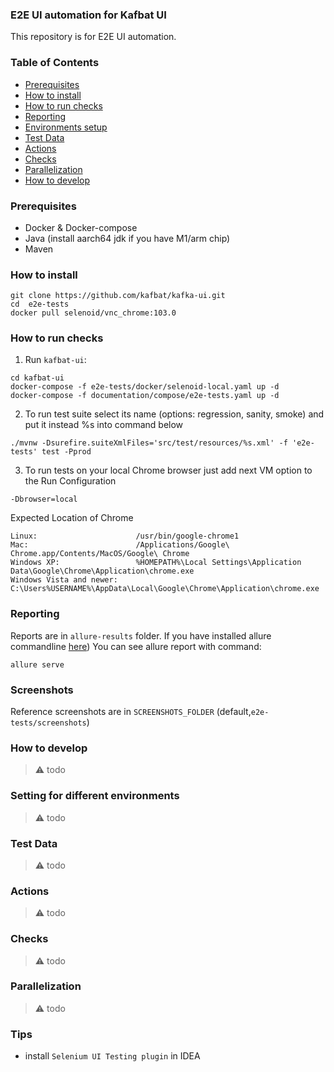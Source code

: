 ### E2E UI automation for Kafbat UI

This repository is for E2E UI automation.

### Table of Contents

- [Prerequisites](#prerequisites)
- [How to install](#how-to-install)
- [How to run checks](#how-to-run-checks)
- [Reporting](#reporting)
- [Environments setup](#environments-setup)
- [Test Data](#test-data)
- [Actions](#actions)
- [Checks](#checks)
- [Parallelization](#parallelization)
- [How to develop](#how-to-develop)

### Prerequisites

- Docker & Docker-compose
- Java (install aarch64 jdk if you have M1/arm chip)
- Maven

### How to install

```
git clone https://github.com/kafbat/kafka-ui.git
cd  e2e-tests
docker pull selenoid/vnc_chrome:103.0 
```

### How to run checks

1. Run `kafbat-ui`:

```
cd kafbat-ui
docker-compose -f e2e-tests/docker/selenoid-local.yaml up -d
docker-compose -f documentation/compose/e2e-tests.yaml up -d
```

2. To run test suite select its name (options: regression, sanity, smoke) and put it instead %s into command below

```
./mvnw -Dsurefire.suiteXmlFiles='src/test/resources/%s.xml' -f 'e2e-tests' test -Pprod
```

3. To run tests on your local Chrome browser just add next VM option to the Run Configuration

```
-Dbrowser=local
```

Expected Location of Chrome
```
Linux:	                    /usr/bin/google-chrome1
Mac:	                    /Applications/Google\ Chrome.app/Contents/MacOS/Google\ Chrome
Windows XP:                 %HOMEPATH%\Local Settings\Application Data\Google\Chrome\Application\chrome.exe
Windows Vista and newer:    C:\Users%USERNAME%\AppData\Local\Google\Chrome\Application\chrome.exe
```

### Reporting

Reports are in `allure-results` folder.
If you have installed allure commandline [here](https://www.npmjs.com/package/allure-commandline))
You can see allure report with command:

```
allure serve
```

### Screenshots

Reference screenshots are in `SCREENSHOTS_FOLDER`  (default,`e2e-tests/screenshots`)

### How to develop

> ⚠️ todo

### Setting for different environments

> ⚠️ todo

### Test Data

> ⚠️ todo

### Actions

> ⚠️ todo

### Checks

> ⚠️ todo

### Parallelization

> ⚠️ todo

### Tips

- install `Selenium UI Testing plugin` in IDEA

